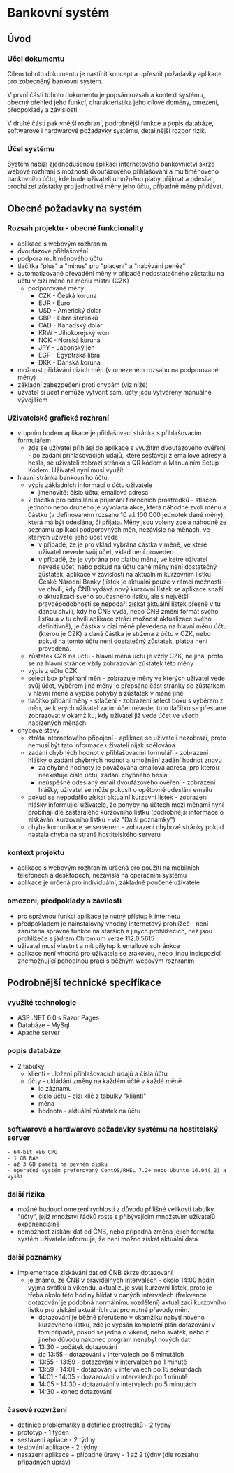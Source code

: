 # Bankovní systém

## Úvod

### Účel dokumentu

Cílem tohoto dokumentu je nastínit koncept a upřesnit požadavky aplikace pro zobecněný bankovní systém.  

V první části tohoto dokumentu je popsán rozsah a kontext systému, obecný přehled jeho funkcí, charakteristika jeho cílové domény, omezení, předpoklady a závislosti

V druhé části pak vnější rozhraní, podrobnější funkce a popis databáze, softwarové i hardwarové požadavky systému, detailnější rozbor rizik. 

### Účel systému

Systém nabízí zjednodušenou aplikaci internetového bankovnictví skrze webové rozhraní s možností dvoufázového přihlašování a multiměnového bankovního účtu, kde bude uživateli umožněno plaby přijímat a odesílat, procházet zůstatky pro jednotlivé měny jeho účtu, případně měny přidávat. 

## Obecné požadavky na systém

### Rozsah projektu - obecné funkcionality 

- aplikace s webovým rozhraním 
- dvoufázové přihlašování 
- podpora multiměnového účtu 
- tlačítka "plus" a "minus" pro "placení" a "nabývání peněz" 
- automatizované převádění měny v případě nedostatečného zůstatku na účtu v cizí měně na měnu místní (CZK)
    - podporované měny: 
        - CZK - Česká koruna 
        - EUR - Euro 
        - USD - Americký dolar
        - GBP - Libra šterlinků 
        - CAD - Kanadský dolar 
        - KRW - Jihokorejský won 
        - NOK - Norská koruna 
        - JPY - Japonský jen
        - EGP - Egyptrská libra 
        - DKK - Dánská koruna 
- možnost přidávání cizích měn (v omezeném rozsahu na podporované měny) 
- základní zabezpečení proti chybám (viz níže)
- užvatel si účet nemůže vytvořit sám, účty jsou vytvářeny manuálně vývojářem 

### Uživatelské grafické rozhraní 
- vtupním bodem aplikace je přihlašovací stránka s přihlašovacím formulářem
    - zde se uživatel přihlásí do aplikace s využitím dvoufázového ověření - po zadání přihlašovacích údajů, které sestávají z emailové adresy a hesla, se uživateli zobrazí stránka s QR kódem a Manuálním Setup Kódem. Uživatel nyní musí využít 
- hlavní stránka bankovního účtu: 
    - výpis základních informací o účtu uživatele 
        - jmenovitě: číslo účtu, emailová adresa
    -  2 tlačítka pro odesílání a přijímání finančních prostředků - stlačení jednoho nebo druhého je vyvolána akce, která náhodně zvolí měnu a částku (v definovaném rozsahu 10 až 100 000 jednotek dané měny), která má být odeslána, či přijata. Měny jsou voleny zcela náhodně ze seznamu aplikací podporovných měn, nezávisle na měnách, ve kterých uživatel jeho účet vede
        - v případě, že je pro vklad vybrána částka v měně, ve které uživatel nevede svůj účet, vklad není proveden
        - v případě, že je vybrána pro platbu měna, ve ketré uživatel nevede účet, nebo pokud na účtu dané měny není dostatečný zůstatek, aplikace v závislosti na aktuálním kurzovním lístku České Národní Banky (lístek je aktuální pouze v rámci možností - ve chvíli, kdy ČNB vydává nový kurzovní lístek se aplikace snaží o aktualizaci svého současného lístku, ale s největší pravděpodobností se nepodaří získat aktuální lístek přesně v tu danou chvíli, kdy ho ČNB vydá, nebo ČNB změní formát svého lístku a v tu chvíli aplikace ztrácí možnost aktualizace svého definitivně), je částka v cizí měně převedena na hlavní měnu účtu (kterou je CZK) a daná částka je stržena z účtu v CZK, nebo pokud na tomto účtu není dostatečný zůstatek, platba není provedena. 
    - zůstatek CZK na účtu - hlavní měna účtu je vždy CZK, ne jiná, proto se na hlavní stránce vždy zobrazován zůstatek této měny 
    - výpis z účtu CZK
    - select box přepínání měn - zobrazuje měny ve kterých uživatel vede svůj účet, výběrem jiné měny je přepsána část stránky se zůstatkem v hlavní měně a vypíše pohyby a zůstatek v měně jiné 
    - tlačítko přidání měny - stlačení - zobrazení select boxu s výběrem z měn, ve kterých uživatel zatím účet nevede, toto tlačítko se přestane zobrazovat v okamžiku, kdy uživatel již vede účet ve všech nabízených měnách 
- chybové stavy
    - ztráta internetového připojení - aplikace se uživateli nezobrazí, proto nemusí být tato informace uživateli nijak sdělována 
    - zadání chybných hodnot v přihlašovacím formuláři - zobrazení hlášky o zadání chybných hodnot a umožnění zadání hodnot znovu
        - za chybné hodnoty je považována emailová adresa, pro kterou neexistuje číslo účtu, zadání chybného hesla
        - neúspěšně odeslaný email dvoufázového ověření - zobrazení hlášky, uživatel se může pokusit o opětovné odeslání emailu
    - pokud se nepodařilo získat aktuální kurzovní lístek - zobrazení hlášky informující uživatele, že pohyby na účtech mezi měnami nyní probíhají dle zastaralého kurzovního lístku (podrobnější informace o získávání kurzovního lístku - viz "Další poznámky")
    - chyba komunikace se serverem - zobrazení chybové stránky pokud nastala chyba na straně hostitelského serveru 

### kontext projektu 
- aplikace s webovým rozhraním určená pro použití na mobilních telefonech a desktopech, nezávislá na operačním systému  
- aplikace je určená pro individuální, základně poučené uživatele 

### omezení, předpoklady a závilosti 
- pro správnou funkci aplikace je nutný přístup k internetu 
- předpokladem je nainstalovný vhodný internetový prohlížeč - není zaručena správná funkce na starších a jiných prohlížečích, než jsou prohlížeče s jádrem Chromium verze 112.0.5615
- uživatel musí vlastnit a mít příytup k emailové schránkce 
- aplikace není vhodná pro uživatele se zrakovou, nebo jinou indispozicí znemožňující pohodlnou práci s běžným webovým rozhraním 


## Podrobnější technické specifikace 

### využité technologie 
- ASP .NET 6.0 s Razor Pages 
- Databáze - MySql 
- Apache server

### popis databáze 
- 2 tabulky
    - klienti - uložení přihlašovacích údajů a čísla účtu 
    - účty - ukládání změny na každém účtě v každé měně 
        - id záznamu 
        - číslo účtu - cizí klíč z tabulky "klienti"
        - měna 
        - hodnota - aktuální zůstatek na účtu 

### softwarové a hardwarové požadavky systému na hostitelský server
    - 64-bit x86 CPU
    - 1 GB RAM
    - až 3 GB paměti na pevném disku 
    - operační systém preferovaný CentOS/RHEL 7.2+ nebo Ubuntu 16.04(.2) a vyšší

### další rizika 
- možné budoucí omezení rychlosti z důvodu přílišné velikosti tabulky "účty", jejíž množství řádků roste s přibývajícím množstvím uživatelů exponenciálně 
- nemožnost získání dat od ČNB, nebo případná změna jejich formátu - systém uživatele informuje, že není možno získat aktuální data 

### další poznámky 
- implementace získávání dat od ČNB skrze dotazování 
    - je známo, že ČNB v pravidelných intervalech - okolo 14:00 hodin vyjma svátků a víkendu, aktualizuje svůj kurzovní lístek, proto je třeba okolo této hodiny hlídat v daných intervalech (frekvence dotazování je podobná normálnímu rozdělení) aktualizaci kurzovního lístku pro získání aktuálních dat pro nutné převody měn. 
        - dotazování je běžně přerušeno v okamžiku nabytí nového kurzovného lístku, zde je vypsán kompletní plán dotazování v tom případě, pokud se jedná o víkend, nebo svátek, nebo z jiného důvodu nakonec program nenabyl nových dat 
        - 13:30 - počátek dotazování
        - do 13:55 - dotazování v intervalech po 5 minutálch 
        - 13:55 - 13:59 - dotazování v intervalech po 1 minutě
        - 13:59 - 14:01 - dotazování v intervalech po 15 sekundách
        - 14:01 - 14:05 - dozazování v intervalech po 1 minutě
        - 14:05 - 14:30 - dotazování v intervalech po 5 minutách
        - 14:30 - konec dotazování 
      

### časové rozvržení 
- definice problematiky a definice prostředků   - 2 týdny 
- prototyp                                      - 1 týden 
- sestavení apliace                             - 2 týdny
- testování aplikace                            - 2 týdny
- nasazení aplikace + případné úravy            - 1 až 2 týdny (dle rozsahu případných úprav)